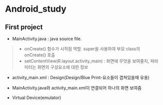# Android_study
## First project
* MainActivity.java : java source file.
> - onCreate() 함수가 시작점 역할. super을 사용하여 부모 class의 onCreate() 호출
> - setContentView(R.layout.activity_main) : 화면에 무엇을 보여줄지, 파라미터는 화면의 구성요소에 대한 정보

* activity_main.xml : Design(Design/Blue Print-요소들이 겹쳐있을때 유용)

* MainActivity.java와 activity_main.xml이 연결되어 하나의 화면 보여줌

* Virtual Device(emulator)
